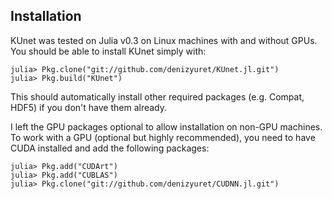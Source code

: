 ## Installation

KUnet was tested on Julia v0.3 on Linux machines with and
without GPUs.  You should be able to install KUnet simply with:

```
julia> Pkg.clone("git://github.com/denizyuret/KUnet.jl.git")
julia> Pkg.build("KUnet")
```

This should automatically install other required packages
(e.g. Compat, HDF5) if you don't have them already.  

I left the GPU packages optional to allow installation on non-GPU machines.
To work with a GPU (optional but highly recommended), you
need to have CUDA installed and add the following packages:

```
julia> Pkg.add("CUDArt")
julia> Pkg.add("CUBLAS")
julia> Pkg.clone("git://github.com/denizyuret/CUDNN.jl.git")
```
